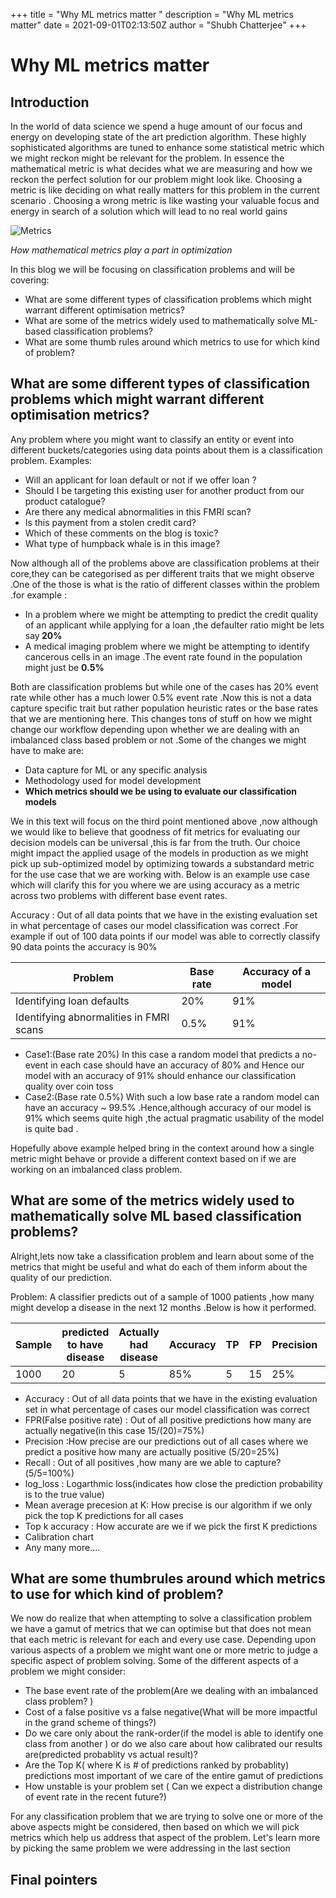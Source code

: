 +++
title = "Why ML metrics matter "
description = "Why ML metrics matter"
date = 2021-09-01T02:13:50Z
author = "Shubh Chatterjee"
+++




# Why ML metrics matter 

## Introduction

In the world of data science we spend a huge amount of our focus and energy on developing state of the art prediction algorithm. These highly sophisticated algorithms are tuned to enhance some statistical metric which we might reckon might be relevant for the problem. In essence the mathematical metric is what decides what we are measuring and how we reckon the perfect solution for our problem might look like. 
Choosing a metric is like deciding on what really matters for this problem in the current scenario . Choosing a wrong metric is like wasting your valuable focus and energy in search of a solution which will lead to no real world gains

![Metrics](/images/AUC_vs_PR/img/workflow_ML_using_metrics.png 'ML metrics')

<!-- ![How mathematical metrics play a part in optimization](/media/AUC_vs_PR/img/workflow_ML_using_metrics.png) -->

*How mathematical metrics play a part in optimization*

In this blog we will be focusing on classification problems and will be covering:

- What are some different types of classification problems which might warrant different optimisation metrics?
- What are some of the metrics widely used to mathematically solve ML-based classification problems?
- What are some thumb rules around which metrics to use for which kind of problem?


## What are some different types of classification problems which might warrant different optimisation metrics?

Any problem where you might want to classify an entity or event into different buckets/categories using data points about them is a classification problem. Examples:
- Will an applicant for loan default or not if we offer loan ?
- Should I be targeting this existing user for another product from our product catalogue?
- Are there any medical abnormalities in this FMRI scan?
- Is this payment from a stolen credit card?
- Which of these comments on the blog is toxic?
- What type of humpback whale is in this image?

Now although all of the problems above are classification problems at their core,they can be categorised as per different traits that we might observe .One of the those is what is the ratio of different classes within the problem .for example :
- In a problem where we might be attempting to predict the credit quality of an applicant while applying for a loan ,the defaulter ratio might be lets say<b> 20% </b>
- A medical imaging problem where we might be attempting to identify cancerous cells in an image .The event rate found in the population might just be <b>0.5%</b>

Both are classification problems but while one of the cases has 20% event rate while other has a much lower 0.5% event rate .Now this is not a data capture  specific trait but rather population heuristic rates or the base rates that we are mentioning here. This changes tons of stuff on how we might change our workflow depending upon whether we are dealing with an imbalanced class based problem or not .Some of the changes we might have to make are:

-  Data capture for ML or any specific analysis 
- Methodology used for model development
- <b>Which metrics should we be using to evaluate our classification models</b>

We in this text will focus on the third point mentioned above ,now although we would like to believe that goodness of fit metrics for evaluating our decision models can be universal ,this is far from the truth. Our choice might impact the applied usage of the models in production as we might pick up sub-optimized model by optimizing towards a substandard  metric for the use case that we are working with. Below is an example use case which will clarify this for you where we are using accuracy as a metric across two problems with different base event rates.

Accuracy : Out of all data points that we have in the existing evaluation set in what percentage of cases our model classification was correct .For example if out of 100 data points if our model was able to correctly classify 90 data points the accuracy is 90% 


Problem       | Base rate    | Accuracy of a model
------------- | -------------| -------
Identifying loan defaults  | 20% | 91%
Identifying abnormalities in FMRI scans  | 0.5% | 91%


- Case1:(Base rate 20%) In this case a random model that predicts a no-event in each case should have an accuracy of 80% and Hence our model with an accuracy of 91% should enhance our classification quality over coin toss
- Case2:(Base rate 0.5%) With such a low base rate a random model can have an accuracy ~ 99.5% .Hence,although accuracy of our model is 91% which seems quite high ,the actual pragmatic usability of the model is quite bad . 

Hopefully above example helped bring in the context around how a single metric might behave or provide a different context based on if we are working on an imbalanced class problem.


## What are some of the metrics widely used to mathematically solve ML based classification problems?

Alright,lets now take a classification problem and learn about some of the metrics that might be useful and what do each of them inform about the quality of our prediction.

Problem: A classifier predicts out of a sample of 1000 patients ,how many might develop a disease in the next 12 months .Below is how it performed.

Sample  | predicted to have disease|Actually had disease|Accuracy|TP|FP|Precision|Recall|
------- | ------------------------ |------------------- |--------|---|---|---------|------|
1000    |20                        | 5                 |85%     | 5  | 15   | 25%   | 100%



- Accuracy : Out of all data points that we have in the existing evaluation set in what percentage of cases our model classification was correct
- FPR(False positive rate) : Out of all positive predictions how many are actually negative(in this case 15/(20)=75%)
- Precision :How precise are our predictions out of all cases where we predict a positive how many are actually positive (5/20=25%)
- Recall : Out of all positives ,how many are we able to capture?(5/5=100%)
- log_loss : Logarthmic loss(indicates how close the prediction probability is to the true value)
- Mean average precesion at K: How precise is our algorithm if we only pick the top K predictions for all cases
- Top k accuracy : How accurate are we if we pick the first K predictions
- Calibration chart
- Any many more....

## What are some thumbrules around which metrics to use for which kind of problem?

We now do realize that when attempting to solve a classification problem we have a gamut of metrics that we can optimise but that does not mean that each metric is relevant for each and every use case. Depending upon various aspects of a problem we might want one or more metric to judge a specific aspect of problem solving. Some of the different aspects of a problem we might consider:<br> 

- The base event rate of the problem(Are we dealing with an imbalanced class problem? )
- Cost of a false positive vs a false negative(What will be more impactful in the grand scheme of things?)
- Do we care only about the rank-order(if the model is able to identify one class from another ) or do we also care about how calibrated our results are(predicted probablity vs actual result)?
-  Are the Top K( where K is # of predictions ranked by probablity) predictions most important of we care of the entire gamut of predictions
- How unstable is your problem set ( Can we expect a distribution change of event rate in the recent future?)


For any classification problem that we are trying to solve one or more of the above aspects might be considered, then based on which we will pick metrics which help us address that aspect of the problem. Let's learn more by picking the same problem we were addressing in the last section  

## Final pointers



